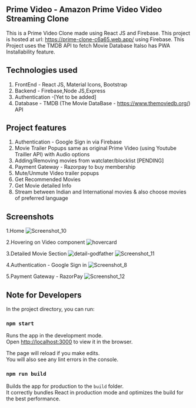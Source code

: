## Prime Video - Amazon Prime Video Video Streaming Clone

This is a Prime Video Clone made using React JS and Firebase.
This project is hosted at url: https://prime-clone-c6a65.web.app/ using Firebase. 
This Project uses the TMDB API to fetch Movie Database
Italso has PWA Installability feature.

## Technologies used

1. FrontEnd - React JS, Material Icons, Bootstrap
2. Backend - Firebase,Node JS,Express
3. Authentication -[Yet to be added]
4. Database - TMDB (The Movie DataBase - https://www.themoviedb.org/) API

## Project features

1. Authentication - Google Sign in via Firebase
2. Movie Trailer Popups same as original Prime Video (using Youtube Trailler API) with Audio options
3. Adding/Removing movies from watclater/blocklist [PENDING]
4. Payment Gateway - Razorpay to buy membership
5. Mute/Unmute Video trailer popups
6. Get Recommended Movies
7. Get Movie detailed Info
8. Stream between Indian and International movies & also choose movies of preferred language



## Screenshots
1.Home
![Screenshot_10](https://user-images.githubusercontent.com/55575881/126893746-51e0fd83-f0df-4f3b-ade6-400696833618.png)

2.Hovering on Video component
![hovercard](https://user-images.githubusercontent.com/55575881/126126894-a704416c-716e-428d-bfdf-42854bfc0c8c.png)

3.Detailed Movie Section
![detail-godfather](https://user-images.githubusercontent.com/55575881/126126984-3af29923-4d2e-4656-a14c-1ab7487bec6d.png)
![Screenshot_11](https://user-images.githubusercontent.com/55575881/126893761-09ead3ab-f76f-49a5-87e3-21c4a3880ef4.png)

4.Authentication - Google Sign in
![Screenshot_8](https://user-images.githubusercontent.com/55575881/126893715-6e64aaed-c451-49cf-ad60-55a657e0fe2d.png)

5.Payment Gateway - RazorPay
![Screenshot_12](https://user-images.githubusercontent.com/55575881/126893877-545711cc-5b9c-4475-8576-bc16ba93386c.png)



## Note for Developers

In the project directory, you can run:

### `npm start`

Runs the app in the development mode.\
Open [http://localhost:3000](http://localhost:3000) to view it in the browser.

The page will reload if you make edits.\
You will also see any lint errors in the console.


### `npm run build`

Builds the app for production to the `build` folder.\
It correctly bundles React in production mode and optimizes the build for the best performance.





